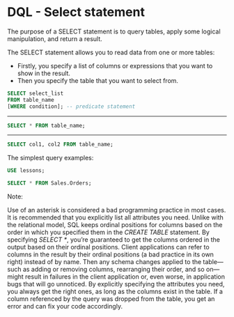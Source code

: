 # DQL - Select statement

The purpose of a SELECT statement is to query tables, apply some logical manipulation, and return a result.

The SELECT statement allows you to read data from one or more tables:
* Firstly, you specify a list of columns or expressions that you want to show in the result.
* Then you specify the table that you want to select from.

```sql
SELECT select_list
FROM table_name
[WHERE condition]; -- predicate statement
```
---

```sql
SELECT * FROM table_name;
```

---

```sql
SELECT col1, col2 FROM table_name;
```

The simplest query examples:

```sql
USE lessons;

SELECT * FROM Sales.Orders;
```

Note:

Use of an asterisk is considered a bad programming practice in most cases. It is recommended that you explicitly list all attributes you need. Unlike with the relational model, SQL keeps ordinal positions for columns based on the order in which you specified them in the *CREATE TABLE* statement. By specifying <i>SELECT *</i>, you’re guaranteed to get the columns ordered in the output based on their ordinal positions. Client applications can refer to columns in the result by their ordinal positions (a bad practice in its own right) instead of by name. Then any schema changes applied to the table—such as adding or removing columns, rearranging their order, and so on—might result in failures in the client application or, even worse, in application bugs that will go unnoticed. By explicitly specifying the attributes you need, you always get the right ones, as long as the columns exist in the table. If a column referenced by the query was dropped from the table, you get an error and can fix your code accordingly.
